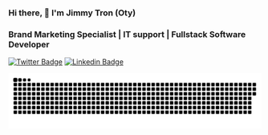 ### Hi there, 👋 I'm Jimmy Tron (Oty)
### Brand Marketing Specialist | IT support | Fullstack Software Developer

[![Twitter Badge](https://img.shields.io/badge/-@jimmytron_ke-1ca0f1?style=flat-square&labelColor=1ca0f1&logo=twitter&logoColor=white&link=https://twitter.com/jimmytron_ke)](https://twitter.com/jimmytron_ke)
[![Linkedin Badge](https://img.shields.io/badge/Jimmy%20Tron-blue?style=flat-square&logo=Linkedin&logoColor=white&link=https://www.linkedin.com/in/james-oduor)](https://www.linkedin.com/in/james-oduor)

![animation](https://github.com/jimmytron/jimmytron/blob/output/github-grid-snake.svg)
